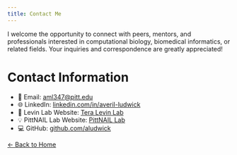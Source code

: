 ```yaml
---
title: Contact Me
---
```


I welcome the opportunity to connect with peers, mentors, and professionals interested in computational biology, biomedical informatics, or related fields. Your inquiries and correspondence are greatly appreciated!

# Contact Information

- 📧 Email: [aml347@pitt.edu](mailto:aml347@pitt.edu)  
- 🌐 LinkedIn: [linkedin.com/in/averil-ludwick](https://www.linkedin.com/in/averil-ludwick/)  
- 🧪 Levin Lab Website: [Tera Levin Lab](https://www.teralevinlab.com/)
- 💡 PittNAIL Lab Website: [PittNAIL Lab](https://pittnail.github.io/)
- 💻 GitHub: [github.com/aludwick](https://github.com/aludwick)


[← Back to Home](index.md)
